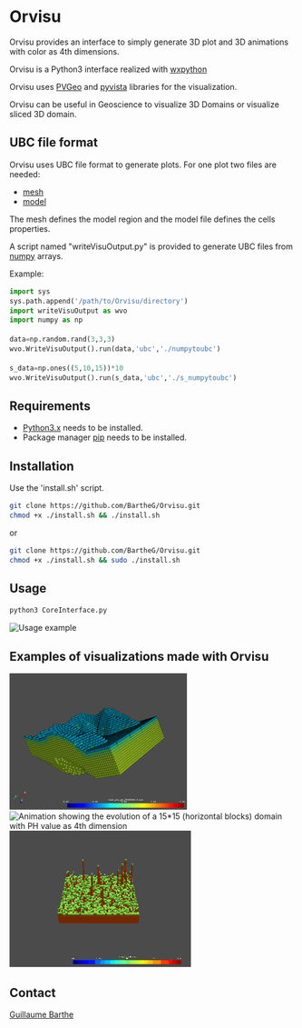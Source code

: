 # Orvisu

Orvisu provides an interface to simply generate 3D plot and 3D animations with color as 4th dimensions.

Orvisu is a Python3 interface realized with [wxpython](https://wxpython.org/)

Orvisu uses [PVGeo](https://github.com/OpenGeoVis/PVGeo) and [pyvista](https://github.com/pyvista/pyvista) libraries for the visualization.

Orvisu can be useful in Geoscience to visualize 3D Domains or visualize sliced 3D domain.

## UBC file format

Orvisu uses UBC file format to generate plots. For one plot two files are needed:

- [mesh](https://giftoolscookbook.readthedocs.io/en/latest/content/fileFormats/mesh3Dfile.html)
- [model](https://giftoolscookbook.readthedocs.io/en/latest/content/fileFormats/modelfile.html)

The mesh defines the model region and the model file defines the cells properties.

A script named "writeVisuOutput.py" is provided to generate UBC files from [numpy](https://www.numpy.org/) arrays.

Example:

```python
import sys
sys.path.append('/path/to/Orvisu/directory')
import writeVisuOutput as wvo
import numpy as np

data=np.random.rand(3,3,3)
wvo.WriteVisuOutput().run(data,'ubc','./numpytoubc')

s_data=np.ones((5,10,15))*10
wvo.WriteVisuOutput().run(s_data,'ubc','./s_numpytoubc')
```

## Requirements

- [Python3.x](https://www.python.org/downloads/) needs to be installed.
- Package manager [pip](https://pip.pypa.io/en/stable/) needs to be installed.

## Installation

Use the 'install.sh' script.
```bash
git clone https://github.com/BartheG/Orvisu.git
chmod +x ./install.sh && ./install.sh
```
or
```bash
git clone https://github.com/BartheG/Orvisu.git
chmod +x ./install.sh && sudo ./install.sh
```

## Usage

```bash
python3 CoreInterface.py
```

![Usage example](https://github.com/BartheG/Orvisu_pres/blob/master/DemoUsage.gif?raw=true)

## Examples of visualizations made with Orvisu

![Plot showing a 50\*50 (horizontal blocks) domain with PH value as 4th dimension](https://github.com/BartheG/Orvisu_pres/blob/master/demoplot.png?raw=true)
![Animation showing the evolution of a 15\*15 (horizontal blocks) domain with PH value as 4th dimension](https://github.com/BartheG/Orvisu_pres/blob/master/demoreadme.gif?raw=true)
![Animation showing the evolution of a 50\*50 (horizontal blocks) domain with PH value as 4th dimension](https://github.com/BartheG/Orvisu_pres/blob/master/demofulldomain.gif?raw=true)

## Contact
[Guillaume Barthe](https://fr.linkedin.com/in/guillaume-barthe-174a22174)
